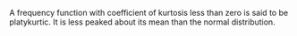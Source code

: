 A frequency function with coefficient of kurtosis less than zero is said
to be platykurtic. It is less peaked about its mean than the normal
distribution.
